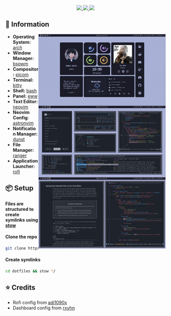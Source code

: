 <div align="center">
   <p></p>
   <a href="https://github.com/janleigh/dotfiles/stargazers">
      <img src="https://img.shields.io/github/repo-size/kabinspace/dotfiles?color=c9cbff&labelColor=1C2325&style=for-the-badge">
   </a>
   <a href="https://github.com/janleigh/dotfiles/issues">
      <img src="https://img.shields.io/github/last-commit/kabinspace/dotfiles?color=9ece6a&labelColor=1C2325&style=for-the-badge">
   </a>
   <a href="../LICENSE">
      <img src="https://img.shields.io/github/license/kabinspace/dotfiles?color=ffb29b&labelColor=1C2325&style=for-the-badge">
   </a>
   <br>
</div>

## 🌿 Information

<img src="assets/preview.jpg" alt="Rice Showcase" align="right" width="400px">

- **Operating System:** [arch](https://archlinux.org/)
- **Window Manager:** [bspwm](https://github.com/baskerville/bspwm)
- **Compositor:** [picom](https://github.com/yshui/picom)
- **Terminal:** [kitty](https://github.com/kovidgoyal/kitty)
- **Shell:** [bash](https://www.gnu.org/software/bash/)
- **Panel:** [eww](https://github.com/elkowar/eww)
- **Text Editor:** [neovim](https://github.com/neovim/neovim)
- **Neovim Config**: [astronvim](https://github.com/AstroNvim/AstroNvim)
- **Notification Manager:** [dunst](https://github.com/dunst-project/dunst)
- **File Manager:** [ranger](https://github.com/ranger/ranger)
- **Application Launcher:** [rofi](https://github.com/davatorium/rofi)

## 📦 Setup

#### Files are structured to create symlinks using [stow](https://www.gnu.org/software/stow/)

#### Clone the repo

```sh
git clone https://github.com/kabinspace/dotfiles
```

#### Create symlinks

```sh
cd dotfiles && stow */
```

## ⭐ Credits

- Rofi config from [adi1090x](https://github.com/adi1090x)
- Dashboard config from [rxyhn](https://github.com/rxyhn)
